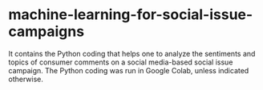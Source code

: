 # machine-learning-for-social-issue-campaigns
It contains the Python coding that helps one to analyze the sentiments and topics of consumer comments on a social media-based social issue campaign.
The Python coding was run in Google Colab, unless indicated otherwise.
